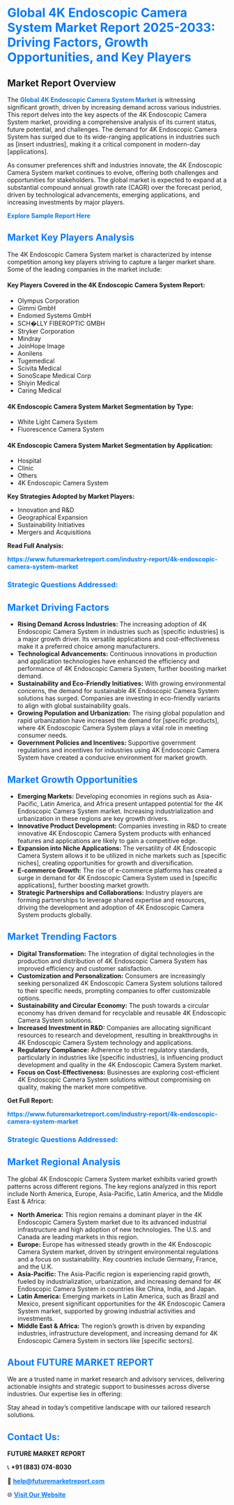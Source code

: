 <h1 style="color: #007BFF;">Global 4K Endoscopic Camera System Market Report 2025-2033: Driving Factors, Growth Opportunities, and Key Players</h1>

<section id="overview">
<h2>Market Report Overview</h2>
<p>The <a href="https://www.futuremarketreport.com/industry-report/4k-endoscopic-camera-system-market" style="color: #007BFF; text-decoration: none;"><strong>Global 4K Endoscopic Camera System Market</strong></a> is witnessing significant growth, driven by increasing demand across various industries. This report delves into the key aspects of the 4K Endoscopic Camera System market, providing a comprehensive analysis of its current status, future potential, and challenges. The demand for 4K Endoscopic Camera System has surged due to its wide-ranging applications in industries such as [insert industries], making it a critical component in modern-day [applications].</p>
<p>As consumer preferences shift and industries innovate, the 4K Endoscopic Camera System market continues to evolve, offering both challenges and opportunities for stakeholders. The global market is expected to expand at a substantial compound annual growth rate (CAGR) over the forecast period, driven by technological advancements, emerging applications, and increasing investments by major players.</p>
</section>

<section id="overview">
<p><a href="https://www.futuremarketreport.com/request-sample/reportId=116303" style="color: #007BFF; text-decoration: none;"><strong>Explore Sample Report Here</strong></a></p>
</section>

<section id="key-players">
<h2 style="color: #007BFF;">Market Key Players Analysis</h2>
<p>The 4K Endoscopic Camera System market is characterized by intense competition among key players striving to capture a larger market share. Some of the leading companies in the market include:</p>
<h4>Key Players Covered in the 4K Endoscopic Camera System Report:</h4>
<ul><li>Olympus Corporation</li><li>Gimmi GmbH</li><li>Endomed Systems GmbH</li><li>SCH�LLY FIBEROPTIC GMBH</li><li>Stryker Corporation</li><li>Mindray</li><li>JoinHope Image</li><li>Aonilens</li><li>Tugemedical</li><li>Scivita Medical</li><li>SonoScape Medical Corp</li><li>Shiyin Medical</li><li>Caring Medical</li></ul>
<h4>4K Endoscopic Camera System Market Segmentation by Type:</h4>
<ul><li>White Light Camera System</li><li>Fluorescence Camera System</li></ul>

<h4>4K Endoscopic Camera System Market Segmentation by Application:</h4>
<ul><li>Hospital</li><li>Clinic</li><li>Others</li><li>4K Endoscopic Camera System</li></ul>
<p><strong>Key Strategies Adopted by Market Players:</strong></p>
<ul>
<li>Innovation and R&D</li>
<li>Geographical Expansion</li>
<li>Sustainability Initiatives</li>
<li>Mergers and Acquisitions</li>
</ul>
</section>

<section>
<p><strong>Read Full Analysis: </strong></p><a href="https://www.futuremarketreport.com/industry-report/4k-endoscopic-camera-system-market" style="color: #007BFF; text-decoration: none;"><strong>https://www.futuremarketreport.com/industry-report/4k-endoscopic-camera-system-market</strong></a>
<h3 style="color: #007BFF;">Strategic Questions Addressed:</h3>
</section>

<section id="driving-factors">
<h2 style="color: #007BFF;">Market Driving Factors</h2>
<ul>
<li><strong>Rising Demand Across Industries:</strong> The increasing adoption of 4K Endoscopic Camera System in industries such as [specific industries] is a major growth driver. Its versatile applications and cost-effectiveness make it a preferred choice among manufacturers.</li>
<li><strong>Technological Advancements:</strong> Continuous innovations in production and application technologies have enhanced the efficiency and performance of 4K Endoscopic Camera System, further boosting market demand.</li>
<li><strong>Sustainability and Eco-Friendly Initiatives:</strong> With growing environmental concerns, the demand for sustainable 4K Endoscopic Camera System solutions has surged. Companies are investing in eco-friendly variants to align with global sustainability goals.</li>
<li><strong>Growing Population and Urbanization:</strong> The rising global population and rapid urbanization have increased the demand for [specific products], where 4K Endoscopic Camera System plays a vital role in meeting consumer needs.</li>
<li><strong>Government Policies and Incentives:</strong> Supportive government regulations and incentives for industries using 4K Endoscopic Camera System have created a conducive environment for market growth.</li>
</ul>
</section>

<section id="growth-opportunities">
<h2 style="color: #007BFF;">Market Growth Opportunities</h2>
<ul>
<li><strong>Emerging Markets:</strong> Developing economies in regions such as Asia-Pacific, Latin America, and Africa present untapped potential for the 4K Endoscopic Camera System market. Increasing industrialization and urbanization in these regions are key growth drivers.</li>
<li><strong>Innovative Product Development:</strong> Companies investing in R&D to create innovative 4K Endoscopic Camera System products with enhanced features and applications are likely to gain a competitive edge.</li>
<li><strong>Expansion into Niche Applications:</strong> The versatility of 4K Endoscopic Camera System allows it to be utilized in niche markets such as [specific niches], creating opportunities for growth and diversification.</li>
<li><strong>E-commerce Growth:</strong> The rise of e-commerce platforms has created a surge in demand for 4K Endoscopic Camera System used in [specific applications], further boosting market growth.</li>
<li><strong>Strategic Partnerships and Collaborations:</strong> Industry players are forming partnerships to leverage shared expertise and resources, driving the development and adoption of 4K Endoscopic Camera System products globally.</li>
</ul>
</section>

<section id="trending-factors">
<h2 style="color: #007BFF;">Market Trending Factors</h2>
<ul>
<li><strong>Digital Transformation:</strong> The integration of digital technologies in the production and distribution of 4K Endoscopic Camera System has improved efficiency and customer satisfaction.</li>
<li><strong>Customization and Personalization:</strong> Consumers are increasingly seeking personalized 4K Endoscopic Camera System solutions tailored to their specific needs, prompting companies to offer customizable options.</li>
<li><strong>Sustainability and Circular Economy:</strong> The push towards a circular economy has driven demand for recyclable and reusable 4K Endoscopic Camera System solutions.</li>
<li><strong>Increased Investment in R&D:</strong> Companies are allocating significant resources to research and development, resulting in breakthroughs in 4K Endoscopic Camera System technology and applications.</li>
<li><strong>Regulatory Compliance:</strong> Adherence to strict regulatory standards, particularly in industries like [specific industries], is influencing product development and quality in the 4K Endoscopic Camera System market.</li>
<li><strong>Focus on Cost-Effectiveness:</strong> Businesses are exploring cost-efficient 4K Endoscopic Camera System solutions without compromising on quality, making the market more competitive.</li>
</ul>
</section>

<section>
<p><strong>Get Full Report: </strong></p><a href="https://www.futuremarketreport.com/industry-report/4k-endoscopic-camera-system-market" style="color: #007BFF; text-decoration: none;"><strong>https://www.futuremarketreport.com/industry-report/4k-endoscopic-camera-system-market</strong></a>
<h3 style="color: #007BFF;">Strategic Questions Addressed:</h3>
</section>


<section id="regional-analysis">
<h2 style="color: #007BFF;">Market Regional Analysis</h2>
<p>The global 4K Endoscopic Camera System market exhibits varied growth patterns across different regions. The key regions analyzed in this report include North America, Europe, Asia-Pacific, Latin America, and the Middle East & Africa:</p>
<ul>
<li><strong>North America:</strong> This region remains a dominant player in the 4K Endoscopic Camera System market due to its advanced industrial infrastructure and high adoption of new technologies. The U.S. and Canada are leading markets in this region.</li>
<li><strong>Europe:</strong> Europe has witnessed steady growth in the 4K Endoscopic Camera System market, driven by stringent environmental regulations and a focus on sustainability. Key countries include Germany, France, and the U.K.</li>
<li><strong>Asia-Pacific:</strong> The Asia-Pacific region is experiencing rapid growth, fueled by industrialization, urbanization, and increasing demand for 4K Endoscopic Camera System in countries like China, India, and Japan.</li>
<li><strong>Latin America:</strong> Emerging markets in Latin America, such as Brazil and Mexico, present significant opportunities for the 4K Endoscopic Camera System market, supported by growing industrial activities and investments.</li>
<li><strong>Middle East & Africa:</strong> The region’s growth is driven by expanding industries, infrastructure development, and increasing demand for 4K Endoscopic Camera System in sectors like [specific sectors].</li>
</ul>
</section>

<footer>
<h2 style="color: #007BFF;">About FUTURE MARKET REPORT</h2>
<p>We are a trusted name in market research and advisory services, delivering actionable insights and strategic support to businesses across diverse industries. Our expertise lies in offering:</p>

<p>Stay ahead in today’s competitive landscape with our tailored research solutions.</p>

<h2 style="color: #007BFF;">Contact Us:</h2>
<p><strong>FUTURE MARKET REPORT</strong></p>
<p>📞 <strong>+91 (883) 074-8030</strong></p>
<p>📧 <strong><a href="mailto:help@futuremarketreport.com" style="color: #007BFF;">help@futuremarketreport.com</a></strong></p>
<p>🌐 <strong><a href="https://www.futuremarketreport.com/" style="color: #007BFF;">Visit Our Website</a></strong></p>
</footer>